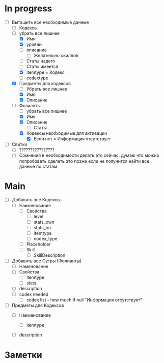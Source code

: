 # In progress

- [ ] Вытащить все необходимые данные
	- [ ] Кодексы
	- [ ] убрать все лишнее
		- [x] Имя
		- [x] уровни
		- [ ] описание
			- [ ] Желательно скиллов
		- [ ] Статы надето
		- [ ] Статы имеется
		- [x] itemtype = Кодекс
		- [ ] codextype
	- [x] Предметы для кодексов
		- [ ] Убрать все лишнее
		- [x] Имя
		- [x] Описание
	- [ ] Фолианты
		- [ ] убрать все лишнее
		- [x] Имя
		- [x] Описание
			- [ ] Статы
		- [x] Кодексы необходимые для активации
			- [x] Если нет = Информация отсутствует
- [ ] Свитки
	- [ ] ????????????????
	- [ ] Сомнения в необходимости делать это сейчас, думаю что можно попробовать сделать это позже если не получится найти все данные по статам

# Main
- [ ] Добавить все Кодексы
	- [ ] Наименование
		- [ ] Свойства
			- [ ] level
			- [ ] stats_own
			- [ ] stats_on
			- [ ] itemtype
			- [ ] codex_type
		- [ ] Placeholder
		- [ ] Skill
			- [ ] SkillDescription
- [ ] Добавить все Сутры (Фолианты)
	- [ ] Наменование
	- [ ] Свойства
		- [ ] itemtype
		- [ ] stats
	- [ ] description
	- [ ] codex needed
		- [ ] codex list - how much if null "Информация отсутствует"
- [ ] Предметы для Кодексов
	- [ ] Наименование
		- [ ] itemtype
	- [ ] description


# Заметки


